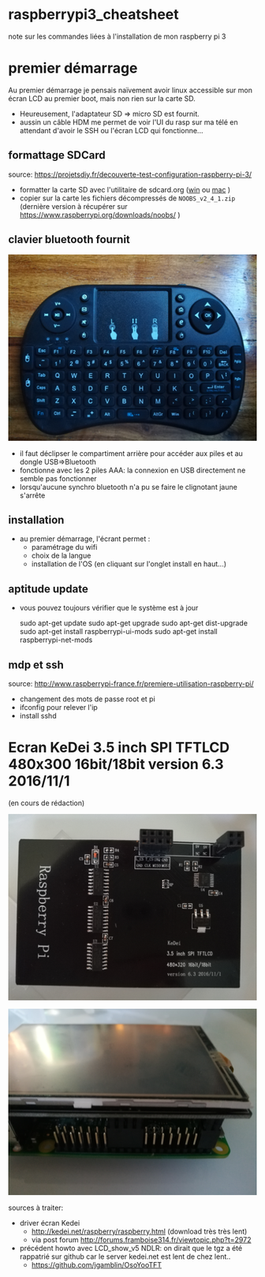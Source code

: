 # raspberrypi3_cheatsheet
note sur les commandes liées à l'installation de mon raspberry pi 3




# premier démarrage

Au premier démarrage je pensais naïvement avoir linux accessible sur mon écran LCD au premier boot, mais non rien sur la carte SD.
* Heureusement, l'adaptateur SD => micro SD est fournit.
* aussin un câble HDM me permet de voir l'UI du rasp sur ma télé en attendant d'avoir le SSH ou l'écran LCD qui fonctionne...


## formattage SDCard

source: https://projetsdiy.fr/decouverte-test-configuration-raspberry-pi-3/
* formatter la carte SD avec l'utilitaire de sdcard.org ([win](https://www.sdcard.org/downloads/formatter_4/eula_windows/index.html) ou [mac](https://www.sdcard.org/downloads/formatter_4/eula_mac/index.html) )
* copier sur la carte les fichiers décompressés de `NOOBS_v2_4_1.zip` (dernière version à récupérer sur https://www.raspberrypi.org/downloads/noobs/ )

## clavier bluetooth fournit
![Clavier bluetooth](https://raw.githubusercontent.com/boly38/raspberrypi3_cheatsheet/master/IMG_20170625_205327.jpg "Clavier bluetooth")

* il faut déclipser le compartiment arrière pour accéder aux piles et au dongle USB=>Bluetooth
* fonctionne avec les 2 piles AAA: la connexion en USB directement ne semble pas fonctionner
* lorsqu'aucune synchro bluetooth n'a pu se faire le clignotant jaune s'arrête

## installation
* au premier démarrage, l'écrant permet :
   * paramétrage du wifi
   * choix de la langue
   * installation de l'OS (en cliquant sur l'onglet install en haut...)

## aptitude update

* vous pouvez toujours vérifier que le système est à jour

    sudo apt-get update
    sudo apt-get upgrade
    sudo apt-get dist-upgrade
    sudo apt-get install raspberrypi-ui-mods
    sudo apt-get install raspberrypi-net-mods
    
## mdp et ssh

source: http://www.raspberrypi-france.fr/premiere-utilisation-raspberry-pi/
* changement des mots de passe root et pi
* ifconfig pour relever l'ip
* install sshd


# Ecran KeDei 3.5 inch SPI TFTLCD 480x300 16bit/18bit version 6.3 2016/11/1

(en cours de rédaction)

![arrière écran KeDei](https://raw.githubusercontent.com/boly38/raspberrypi3_cheatsheet/master/IMG_20170625_193519.jpg "arrière écran KeDei")

![plug écran KeDei](https://raw.githubusercontent.com/boly38/raspberrypi3_cheatsheet/master/IMG_20170625_193544.jpg "plug écran KeDei")


sources à traiter:
* driver écran Kedei
   * http://kedei.net/raspberry/raspberry.html (download très très lent)
   * via post forum http://forums.framboise314.fr/viewtopic.php?t=2972
* précédent howto avec LCD_show_v5
   NDLR: on dirait que le tgz a été rappatrié sur github car le server kedei.net est lent de chez lent..
   * https://github.com/jgamblin/OsoYooTFT 

